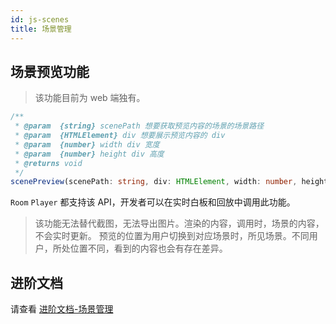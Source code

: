 ```yaml
---
id: js-scenes
title: 场景管理
---
```


## 场景预览功能

>该功能目前为 web 端独有。

```Typescript
/**
 * @param  {string} scenePath 想要获取预览内容的场景的场景路径
 * @param  {HTMLElement} div 想要展示预览内容的 div
 * @param  {number} width div 宽度
 * @param  {number} height div 高度
 * @returns void
 */
scenePreview(scenePath: string, div: HTMLElement, width: number, height: number): void;
```

`Room` `Player` 都支持该 API，开发者可以在实时白板和回放中调用此功能。

>该功能无法替代截图，无法导出图片。渲染的内容，调用时，场景的内容，不会实时更新。
预览的位置为用户切换到对应场景时，所见场景。不同用户，所处位置不同，看到的内容也会有存在差异。

## 进阶文档

请查看 [进阶文档-场景管理](/docs/blog/blog-scenes?platform=web)
